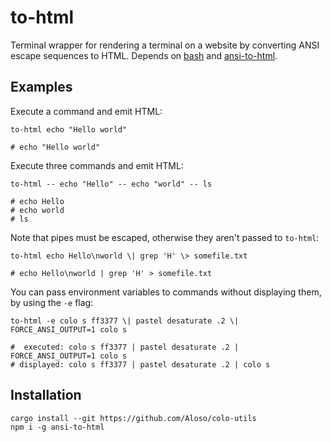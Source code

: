 # to-html

Terminal wrapper for rendering a terminal on a website by converting ANSI escape sequences to HTML. Depends on [bash](https://www.gnu.org/software/bash/) and [ansi-to-html](https://www.npmjs.com/package/ansi-to-html).

## Examples

Execute a command and emit HTML:

```fish
to-html echo "Hello world"

# echo "Hello world"
```

Execute three commands and emit HTML:

```fish
to-html -- echo "Hello" -- echo "world" -- ls

# echo Hello
# echo world
# ls
```

Note that pipes must be escaped, otherwise they aren't passed to `to-html`:


```fish
to-html echo Hello\nworld \| grep 'H' \> somefile.txt

# echo Hello\nworld | grep 'H' > somefile.txt
```

You can pass environment variables to commands without displaying them, by using the `-e` flag:

```fish
to-html -e colo s ff3377 \| pastel desaturate .2 \| FORCE_ANSI_OUTPUT=1 colo s

#  executed: colo s ff3377 | pastel desaturate .2 | FORCE_ANSI_OUTPUT=1 colo s
# displayed: colo s ff3377 | pastel desaturate .2 | colo s
```

## Installation

```fish
cargo install --git https://github.com/Aloso/colo-utils
npm i -g ansi-to-html
```
